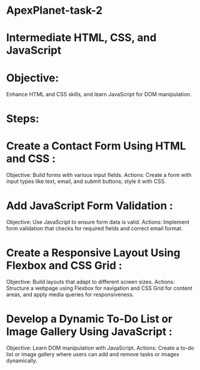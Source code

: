 # ApexPlanet-task-2

# Intermediate HTML, CSS, and JavaScript
  # Objective:
  Enhance HTML and CSS skills, and learn JavaScript for DOM manipulation.

  # Steps:
  # Create a Contact Form Using HTML and CSS :
  Objective: Build forms with various input fields.
  Actions: Create a form with input types like text, email, and submit buttons; style it with CSS.
  # Add JavaScript Form Validation :
  Objective: Use JavaScript to ensure form data is valid.
  Actions: Implement form validation that checks for required fields and correct email format.
  # Create a Responsive Layout Using Flexbox and CSS Grid :
  Objective: Build layouts that adapt to different screen sizes.
  Actions: Structure a webpage using Flexbox for navigation and CSS Grid for content areas, and apply media queries for responsiveness.
  # Develop a Dynamic To-Do List or Image Gallery Using JavaScript :
  Objective: Learn DOM manipulation with JavaScript.
  Actions: Create a to-do list or image gallery where users can add and remove tasks or images dynamically.

